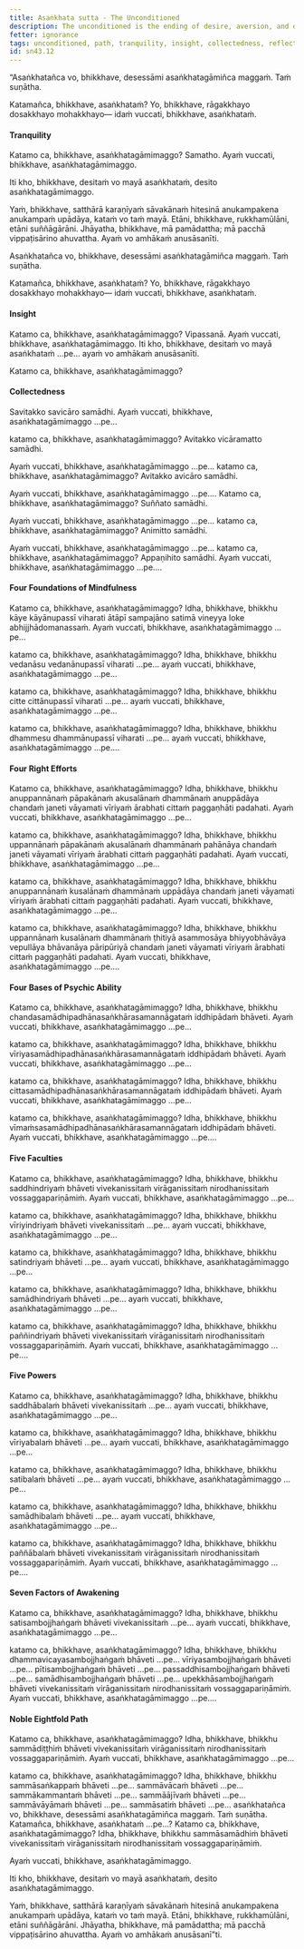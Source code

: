 ```yaml
---
title: Asaṅkhata sutta - The Unconditioned
description: The unconditioned is the ending of desire, aversion, and delusion. The 37 factors leading to the unconditioned are described in brief.
fetter: ignorance
tags: unconditioned, path, tranquility, insight, collectedness, reflection, examination, investigation, mindfulness, body, feelings, mind, mental qualities, right efforts, psychic ability, five faculties, five powers, seven factors of awakening, noble eightfold path, sn, sn35-44, sn43
id: sn43.12
---
```


“Asaṅkhatañca vo, bhikkhave, desessāmi asaṅkhatagāmiñca maggaṁ. Taṁ suṇātha.

Katamañca, bhikkhave, asaṅkhataṁ? Yo, bhikkhave, rāgakkhayo dosakkhayo mohakkhayo— idaṁ vuccati, bhikkhave, asaṅkhataṁ.

#### Tranquility

Katamo ca, bhikkhave, asaṅkhatagāmimaggo? Samatho. Ayaṁ vuccati, bhikkhave, asaṅkhatagāmimaggo.

Iti kho, bhikkhave, desitaṁ vo mayā asaṅkhataṁ, desito asaṅkhatagāmimaggo.

Yaṁ, bhikkhave, satthārā karaṇīyaṁ sāvakānaṁ hitesinā anukampakena anukampaṁ upādāya, kataṁ vo taṁ mayā. Etāni, bhikkhave, rukkhamūlāni, etāni suññāgārāni. Jhāyatha, bhikkhave, mā pamādattha; mā pacchā vippaṭisārino ahuvattha. Ayaṁ vo amhākaṁ anusāsanīti.

Asaṅkhatañca vo, bhikkhave, desessāmi asaṅkhatagāmiñca maggaṁ. Taṁ suṇātha.

Katamañca, bhikkhave, asaṅkhataṁ? Yo, bhikkhave, rāgakkhayo dosakkhayo mohakkhayo— idaṁ vuccati, bhikkhave, asaṅkhataṁ.

#### Insight

Katamo ca, bhikkhave, asaṅkhatagāmimaggo? Vipassanā. Ayaṁ vuccati, bhikkhave, asaṅkhatagāmimaggo. Iti kho, bhikkhave, desitaṁ vo mayā asaṅkhataṁ …pe… ayaṁ vo amhākaṁ anusāsanīti.

Katamo ca, bhikkhave, asaṅkhatagāmimaggo?

#### Collectedness

Savitakko savicāro samādhi. Ayaṁ vuccati, bhikkhave, asaṅkhatagāmimaggo …pe…

katamo ca, bhikkhave, asaṅkhatagāmimaggo? Avitakko vicāramatto samādhi.

Ayaṁ vuccati, bhikkhave, asaṅkhatagāmimaggo …pe… katamo ca, bhikkhave, asaṅkhatagāmimaggo? Avitakko avicāro samādhi.

Ayaṁ vuccati, bhikkhave, asaṅkhatagāmimaggo …pe…. Katamo ca, bhikkhave, asaṅkhatagāmimaggo? Suññato samādhi.

Ayaṁ vuccati, bhikkhave, asaṅkhatagāmimaggo …pe… katamo ca, bhikkhave, asaṅkhatagāmimaggo? Animitto samādhi.

Ayaṁ vuccati, bhikkhave, asaṅkhatagāmimaggo …pe… katamo ca, bhikkhave, asaṅkhatagāmimaggo? Appaṇihito samādhi. Ayaṁ vuccati, bhikkhave, asaṅkhatagāmimaggo …pe….

#### Four Foundations of Mindfulness

Katamo ca, bhikkhave, asaṅkhatagāmimaggo? Idha, bhikkhave, bhikkhu kāye kāyānupassī viharati ātāpī sampajāno satimā vineyya loke abhijjhādomanassaṁ. Ayaṁ vuccati, bhikkhave, asaṅkhatagāmimaggo …pe… 

katamo ca, bhikkhave, asaṅkhatagāmimaggo? Idha, bhikkhave, bhikkhu vedanāsu vedanānupassī viharati …pe… ayaṁ vuccati, bhikkhave, asaṅkhatagāmimaggo …pe…

katamo ca, bhikkhave, asaṅkhatagāmimaggo? Idha, bhikkhave, bhikkhu citte cittānupassī viharati …pe… ayaṁ vuccati, bhikkhave, asaṅkhatagāmimaggo …pe…

katamo ca, bhikkhave, asaṅkhatagāmimaggo? Idha, bhikkhave, bhikkhu dhammesu dhammānupassī viharati …pe… ayaṁ vuccati, bhikkhave, asaṅkhatagāmimaggo …pe….

#### Four Right Efforts

Katamo ca, bhikkhave, asaṅkhatagāmimaggo? Idha, bhikkhave, bhikkhu anuppannānaṁ pāpakānaṁ akusalānaṁ dhammānaṁ anuppādāya chandaṁ janeti vāyamati vīriyaṁ ārabhati cittaṁ paggaṇhāti padahati. Ayaṁ vuccati, bhikkhave, asaṅkhatagāmimaggo …pe…

katamo ca, bhikkhave, asaṅkhatagāmimaggo? Idha, bhikkhave, bhikkhu uppannānaṁ pāpakānaṁ akusalānaṁ dhammānaṁ pahānāya chandaṁ janeti vāyamati vīriyaṁ ārabhati cittaṁ paggaṇhāti padahati. Ayaṁ vuccati, bhikkhave, asaṅkhatagāmimaggo …pe…

katamo ca, bhikkhave, asaṅkhatagāmimaggo? Idha, bhikkhave, bhikkhu anuppannānaṁ kusalānaṁ dhammānaṁ uppādāya chandaṁ janeti vāyamati vīriyaṁ ārabhati cittaṁ paggaṇhāti padahati. Ayaṁ vuccati, bhikkhave, asaṅkhatagāmimaggo …pe…

katamo ca, bhikkhave, asaṅkhatagāmimaggo? Idha, bhikkhave, bhikkhu uppannānaṁ kusalānaṁ dhammānaṁ ṭhitiyā asammosāya bhiyyobhāvāya vepullāya bhāvanāya pāripūriyā chandaṁ janeti vāyamati vīriyaṁ ārabhati cittaṁ paggaṇhāti padahati. Ayaṁ vuccati, bhikkhave, asaṅkhatagāmimaggo …pe….

#### Four Bases of Psychic Ability

Katamo ca, bhikkhave, asaṅkhatagāmimaggo? Idha, bhikkhave, bhikkhu chandasamādhipadhānasaṅkhārasamannāgataṁ iddhipādaṁ bhāveti. Ayaṁ vuccati, bhikkhave, asaṅkhatagāmimaggo …pe…

katamo ca, bhikkhave, asaṅkhatagāmimaggo? Idha, bhikkhave, bhikkhu vīriyasamādhipadhānasaṅkhārasamannāgataṁ iddhipādaṁ bhāveti. Ayaṁ vuccati, bhikkhave, asaṅkhatagāmimaggo …pe…

katamo ca, bhikkhave, asaṅkhatagāmimaggo? Idha, bhikkhave, bhikkhu cittasamādhipadhānasaṅkhārasamannāgataṁ iddhipādaṁ bhāveti. Ayaṁ vuccati, bhikkhave, asaṅkhatagāmimaggo …pe…

katamo ca, bhikkhave, asaṅkhatagāmimaggo? Idha, bhikkhave, bhikkhu vīmaṁsasamādhipadhānasaṅkhārasamannāgataṁ iddhipādaṁ bhāveti. Ayaṁ vuccati, bhikkhave, asaṅkhatagāmimaggo …pe….

#### Five Faculties

Katamo ca, bhikkhave, asaṅkhatagāmimaggo? Idha, bhikkhave, bhikkhu saddhindriyaṁ bhāveti vivekanissitaṁ virāganissitaṁ nirodhanissitaṁ vossaggapariṇāmiṁ. Ayaṁ vuccati, bhikkhave, asaṅkhatagāmimaggo …pe…

katamo ca, bhikkhave, asaṅkhatagāmimaggo? Idha, bhikkhave, bhikkhu vīriyindriyaṁ bhāveti vivekanissitaṁ …pe… ayaṁ vuccati, bhikkhave, asaṅkhatagāmimaggo …pe…

katamo ca, bhikkhave, asaṅkhatagāmimaggo? Idha, bhikkhave, bhikkhu satindriyaṁ bhāveti …pe… ayaṁ vuccati, bhikkhave, asaṅkhatagāmimaggo …pe…

katamo ca, bhikkhave, asaṅkhatagāmimaggo? Idha, bhikkhave, bhikkhu samādhindriyaṁ bhāveti …pe… ayaṁ vuccati, bhikkhave, asaṅkhatagāmimaggo …pe…

katamo ca, bhikkhave, asaṅkhatagāmimaggo? Idha, bhikkhave, bhikkhu paññindriyaṁ bhāveti vivekanissitaṁ virāganissitaṁ nirodhanissitaṁ vossaggapariṇāmiṁ. Ayaṁ vuccati, bhikkhave, asaṅkhatagāmimaggo …pe….

#### Five Powers

Katamo ca, bhikkhave, asaṅkhatagāmimaggo? Idha, bhikkhave, bhikkhu saddhābalaṁ bhāveti vivekanissitaṁ …pe… ayaṁ vuccati, bhikkhave, asaṅkhatagāmimaggo …pe…

katamo ca, bhikkhave, asaṅkhatagāmimaggo? Idha, bhikkhave, bhikkhu vīriyabalaṁ bhāveti …pe… ayaṁ vuccati, bhikkhave, asaṅkhatagāmimaggo …pe…

katamo ca, bhikkhave, asaṅkhatagāmimaggo? Idha, bhikkhave, bhikkhu satibalaṁ bhāveti …pe… ayaṁ vuccati, bhikkhave, asaṅkhatagāmimaggo …pe…

katamo ca, bhikkhave, asaṅkhatagāmimaggo? Idha, bhikkhave, bhikkhu samādhibalaṁ bhāveti …pe… ayaṁ vuccati, bhikkhave, asaṅkhatagāmimaggo …pe…

katamo ca, bhikkhave, asaṅkhatagāmimaggo? Idha, bhikkhave, bhikkhu paññābalaṁ bhāveti vivekanissitaṁ virāganissitaṁ nirodhanissitaṁ vossaggapariṇāmiṁ. Ayaṁ vuccati, bhikkhave, asaṅkhatagāmimaggo …pe….

#### Seven Factors of Awakening

Katamo ca, bhikkhave, asaṅkhatagāmimaggo? Idha, bhikkhave, bhikkhu satisambojjhaṅgaṁ bhāveti vivekanissitaṁ …pe… ayaṁ vuccati, bhikkhave, asaṅkhatagāmimaggo …pe…

katamo ca, bhikkhave, asaṅkhatagāmimaggo? Idha, bhikkhave, bhikkhu dhammavicayasambojjhaṅgaṁ bhāveti …pe… vīriyasambojjhaṅgaṁ bhāveti …pe… pītisambojjhaṅgaṁ bhāveti …pe… passaddhisambojjhaṅgaṁ bhāveti …pe… samādhisambojjhaṅgaṁ bhāveti …pe… upekkhāsambojjhaṅgaṁ bhāveti vivekanissitaṁ virāganissitaṁ nirodhanissitaṁ vossaggapariṇāmiṁ. Ayaṁ vuccati, bhikkhave, asaṅkhatagāmimaggo …pe….

#### Noble Eightfold Path

Katamo ca, bhikkhave, asaṅkhatagāmimaggo? Idha, bhikkhave, bhikkhu sammādiṭṭhiṁ bhāveti vivekanissitaṁ virāganissitaṁ nirodhanissitaṁ vossaggapariṇāmiṁ. Ayaṁ vuccati, bhikkhave, asaṅkhatagāmimaggo …pe…

katamo ca, bhikkhave, asaṅkhatagāmimaggo? Idha, bhikkhave, bhikkhu sammāsaṅkappaṁ bhāveti …pe… sammāvācaṁ bhāveti …pe… sammākammantaṁ bhāveti …pe… sammāājīvaṁ bhāveti …pe… sammāvāyāmaṁ bhāveti …pe… sammāsatiṁ bhāveti …pe… asaṅkhatañca vo, bhikkhave, desessāmi asaṅkhatagāmiñca maggaṁ. Taṁ suṇātha. Katamañca, bhikkhave, asaṅkhataṁ …pe…? Katamo ca, bhikkhave, asaṅkhatagāmimaggo? Idha, bhikkhave, bhikkhu sammāsamādhiṁ bhāveti vivekanissitaṁ virāganissitaṁ nirodhanissitaṁ vossaggapariṇāmiṁ.

Ayaṁ vuccati, bhikkhave, asaṅkhatagāmimaggo.

Iti kho, bhikkhave, desitaṁ vo mayā asaṅkhataṁ, desito asaṅkhatagāmimaggo.

Yaṁ, bhikkhave, satthārā karaṇīyaṁ sāvakānaṁ hitesinā anukampakena anukampaṁ upādāya, kataṁ vo taṁ mayā. Etāni, bhikkhave, rukkhamūlāni, etāni suññāgārāni. Jhāyatha, bhikkhave, mā pamādattha; mā pacchā vippaṭisārino ahuvattha. Ayaṁ vo amhākaṁ anusāsanī”ti.
